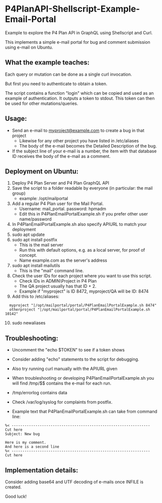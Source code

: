 # P4PlanAPI-Shellscript-Example-Email-Portal

Example to explore the P4 Plan API in GraphQL using Shellscript and Curl. 

This implements a simple e-mail portal for bug and comment submission using e-mail on Ubuntu.

## What the example teaches:

Each query or mutation can be done as a single curl invocation.

But first you need to authenticate to obtain a token.

The script contains a function "login" which can be copied and used as an example of authentication. It outputs a token to stdout. This token can then be used for other mutations/queries.

## Usage:
* Send an e-mail to myproject@example.com to create a bug in that project
  - Likewise for any other project you have listed in /etc/aliases
  - The body of the e-mail becomes the Detailed Description of the bug.
* If the subject line of your e-mail is a number, the item with that
  database ID receives the body of the e-mail as a comment.

## Deployment on Ubuntu:

1. Deploy P4 Plan Server and P4 Plan GraphQL API
2. Save the script to a folder readable by everyone (in particular: the mail group)
   - example: /opt/mailportal
3. Add a regular P4 Plan user for the Mail Portal.
   - Username: mail_portal. password: hpmadm
   - Edit this in P4PlanEmailPortalExample.sh if you prefer other user name/password
4. In P4PlanEmailPortalExample.sh also specify APIURL to match your deployment
5. sudo apt update
6. sudo apt install postfix
   - This is the mail server
   - Run this with default options, e.g. as a local server, for proof of concept.
   - Name example.com as the server's address
7. sudo apt install mailutils
   - This is the "mail" command line.
8. Check the user IDs for each project where you want to use this script.
    - Check IDs in ADMIN\Project in P4 Plan
    - The QA project usually has that ID + 2.
    - Example if "myproject" is ID 8472, myproject/QA will be ID: 8474
9. Add this to /etc/aliases:
```
  myproject "|/opt/mailportal/portal/P4PlanEmailPortalExample.sh 8474"
  otherproject "|/opt/mailportal/portal/P4PlanEmailPortalExample.sh 10142"
```
10. sudo newaliases

## Troubleshooting:

* Uncomment the "echo $TOKEN" to see if a token shows
* Consider adding "echo" statements to the script for debugging.
* Also try running curl manually with the APIURL given

* When troubleshooting or developing P4PlanEmailPortalExample.sh you will find /tmp/$$
  contains the e-mail for each run.
* /tmp/errorlog contains data

* Check /var/log/syslog for complaints from postfix.

* Example text that P4PlanEmailPortalExample.sh can take from command line:

```
%< ---------------------------------------------------------------- Cut here
Subject: New bug

Here is my comment.
And here is a second line
%< ---------------------------------------------------------------- Cut here
```
## Implementation details:

Consider adding base64 and UTF decoding of e-mails once INFILE is created.

Good luck!
